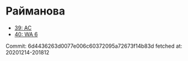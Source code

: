 # Райманова
- [39: AC](39.md)
- [40: WA 6](40.md)

Commit: 6d4436263d0077e006c60372095a72673f14b83d
 fetched at: 20201214-201812
